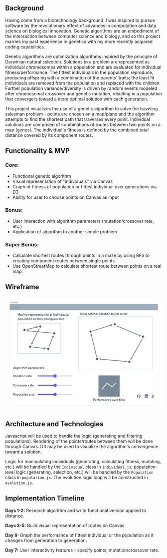 ## Background
Having come from a biotechnology background, I was inspired to pursue software by the revolutionary effect of advances in computation and data science on biological innovation.
Genetic algorithms are an embodiment of the intersection between computer science and biology, and so this project marries my past experience in genetics with my more recently acquired coding capabilities.

Genetic algorithms are optimization algorithms inspired by the principle of Darwinian natural selection.
Solutions to a problem are represented as individual chromosomes within a population and are evaluated for individual fitness/performance.
The fittest individuals in the population reproduce, producing offspring with a combination of the parents' traits; the least fit individuals are removed from the population and replaced with the children.
Further population variance/diversity is driven by random events modeled after chromosomal crossover and genetic mutation, resulting in a population that convergers toward a more optimal solution with each generation. 

This project visualizes the use of a genetic algorithm to solve the traveling salesman problem - points are chosen on a map/plane and the algorithm attempts to find the shortest path that traverses every point.
Individual solutions are comprised of combinations of routes between two points on a map (genes).
The individual's fitness is defined by the combined total distance covered by its component routes.

## Functionality & MVP
### Core:
* Functional genetic algorithm
* Visual representation of "individuals" via Canvas
* Graph of fitness of population or fittest individual over generations via D3
* Ability for user to choose points on Canvas as input

### Bonus:
* User interaction with algorithm parameters (mutation/crossover rate, etc.)
* Application of algorithm to another simple problem

### Super Bonus:
* Calculate shortest routes through points in a maze by using BFS to creating component routes between single points.
* Use OpenStreetMap to calculate shortest route between points on a real map.

## Wireframe
![Wireframe](images/wireframe.png)

## Architecture and Technologies
Javascript will be used to handle the logic (generating and filtering populations). 
Rendering of the points/routes between them will be done through Canvas.
D3 may be used to visualize the algorithm's convergence toward a solution.

Logic for manipulating individuals (generating, calculating fitness, mutating, etc.) will be handled by the `Individual` class in `individual.js`; population-level logic (generating, selection, etc.) will be handled by the `Population` class in `population.js`. The evolution logic loop will be constructed in `evolution.js`.

## Implementation Timeline
__Days 1-2:__ Research algorithm and write functional version applied to distance.

__Days 3-5:__ Build visual representation of routes on Canvas.

__Day 6:__ Graph the performance of fittest individual or the population as it changes from generation to generation.

__Day 7:__ User interactivity features - specify points, mutation/crossover rate.